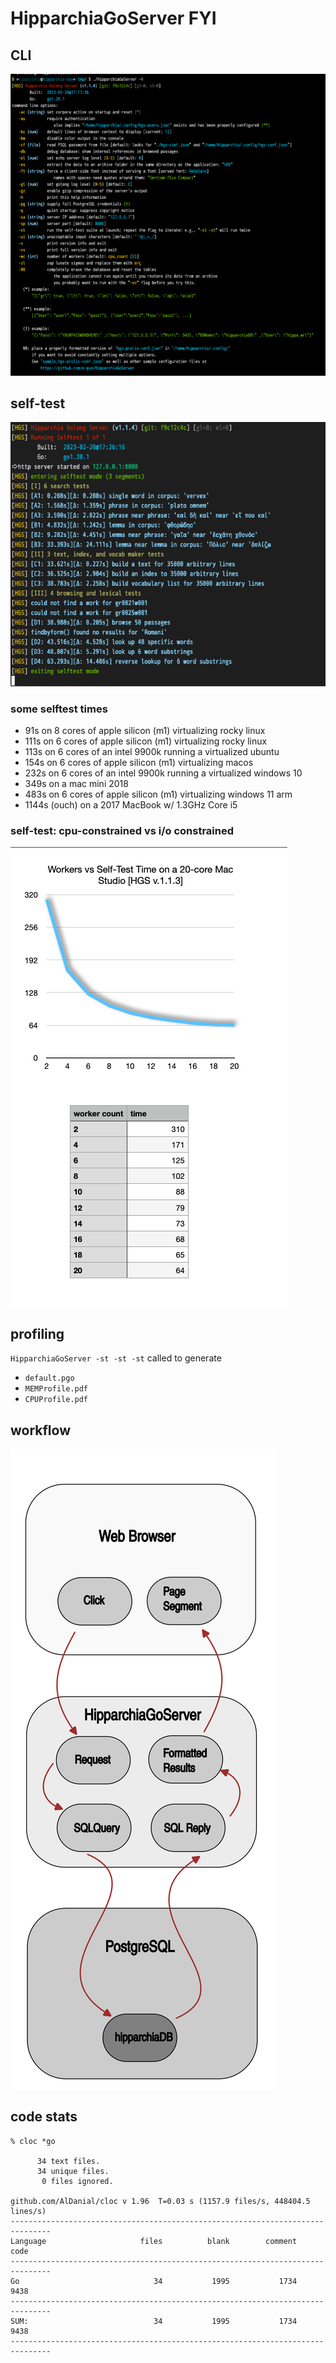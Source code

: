 
# HipparchiaGoServer FYI

## CLI

![options](../gitimg/hgscli.png)

## self-test
![selftest](../gitimg/selftest.png)
### some selftest times

* 91s on 8 cores of apple silicon (m1) virtualizing rocky linux
* 111s on 6 cores of apple silicon (m1) virtualizing rocky linux
* 113s on 6 cores of an intel 9900k running a virtualized ubuntu
* 154s on 6 cores of apple silicon (m1) virtualizing macos
* 232s on 6 cores of an intel 9900k running a virtualized windows 10
* 349s on a mac mini 2018
* 483s on 6 cores of apple silicon (m1) virtualizing windows 11 arm
* 1144s (ouch) on a 2017 MacBook w/ 1.3GHz Core i5

### self-test: cpu-constrained vs i/o constrained

![workers vs time](../gitimg/workers_vs_time.png)

## profiling

`HipparchiaGoServer -st -st -st` called to generate
* `default.pgo`
* `MEMProfile.pdf`
* `CPUProfile.pdf` 

## workflow

![workflow](../gitimg/hipparchia_workflow.svg)

## code stats

```
% cloc *go

      34 text files.
      34 unique files.                              
       0 files ignored.

github.com/AlDanial/cloc v 1.96  T=0.03 s (1157.9 files/s, 448404.5 lines/s)
-------------------------------------------------------------------------------
Language                     files          blank        comment           code
-------------------------------------------------------------------------------
Go                              34           1995           1734           9438
-------------------------------------------------------------------------------
SUM:                            34           1995           1734           9438
-------------------------------------------------------------------------------

```